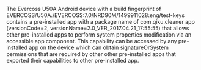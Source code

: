 The Evercoss U50A Android device with a build fingerprint of EVERCOSS/U50A./EVERCOSS:7.0/NRD90M/1499911028:eng/test-keys contains a pre-installed app with a package name of com.qiku.cleaner app (versionCode=2, versionName=2.0_VER_2017.04.21_17:55:55) that allows other pre-installed apps to perform system properties modification via an accessible app component. This capability can be accessed by any pre-installed app on the device which can obtain signatureOrSystem permissions that are required by other other pre-installed apps that exported their capabilities to other pre-installed app.